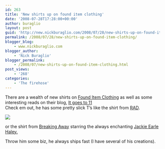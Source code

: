 ```yaml
---
id: 263
title: 'New shirts up on found item clothing'
date: '2008-07-28T17:28:00+00:00'
author: buraglio
layout: post
guid: 'http://new.nickburaglio.com/2008/07/28/new-shirts-up-on-found-item-clothing/'
permalink: /2008/07/28/new-shirts-up-on-found-item-clothing/
blogger_blog:
    - www.nickburaglio.com
blogger_author:
    - 'Nick Buraglio'
blogger_permalink:
    - /2008/07/new-shirts-up-on-found-item-clothing.html
post_views:
    - '268'
categories:
    - 'The firehose'
---
```


There are a wealth of new shirts on [Found Item Clothing](http://www.founditemclothing.com/) as well as some interesting reads on their blog, [It goes to 11](http://www.founditemclothing.com/itgoesto11)  
Check em out, he has some pretty slick T’s like the shirt from [RAD](http://www.imdb.com/title/tt0091817/).

![](http://www.founditemclothing.com/t-shirts/gfx/rad-racing-shirt-lg.jpg)

or the shirt from [Breaking Away](http://www.imdb.com/title/tt0078902/) starring the always enchanting [Jackie Earle Haley.](http://www.imdb.com/name/nm0355097/)

Throw him some biz, he always ships fast (I have several of his creations).